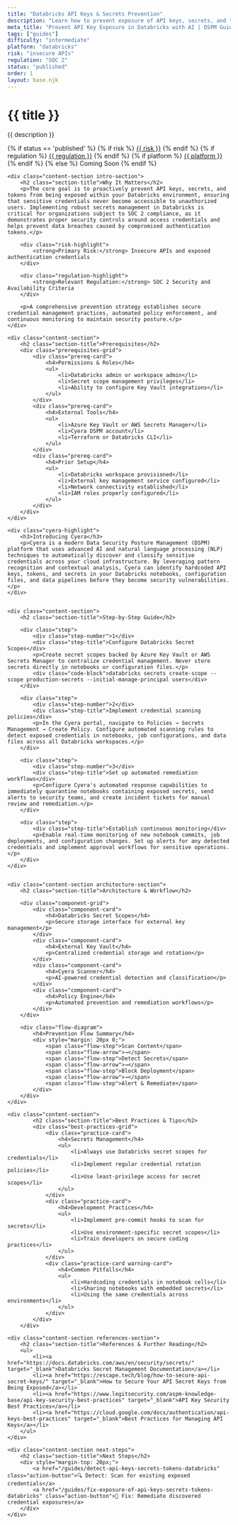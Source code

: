 ```yaml
---
title: "Databricks API Keys & Secrets Prevention"
description: "Learn how to prevent exposure of API keys, secrets, and tokens in Databricks environments. Follow step-by-step guidance for SOC 2 compliance."
meta_title: "Prevent API Key Exposure in Databricks with AI | DSPM Guide"
tags: ["guides"]
difficulty: "intermediate"
platform: "databricks"
risk: "insecure APIs"
regulation: "SOC 2"
status: "published"
order: 1
layout: base.njk
---
```


<div class="container">
    <div class="header">
        <h1>{{ title }}</h1>
        <p>{{ description }}</p>
        <div class="guide-tags-container">
			<div class="guide-tags-wrapper">
		    {% if status == 'published' %}
		        {% if risk %}
		        <a href="/risk/{{ risk | downcase | replace: ' ', '-' }}/" class="guide-tag risk">{{ risk }}</a>
		        {% endif %}
		        {% if regulation %}
		        <a href="/regulation/{{ regulation | downcase | replace: ' ', '-' }}/" class="guide-tag regulation">{{ regulation }}</a>
		        {% endif %}
		        {% if platform %}
		        <a href="/platforms/{{ platform | downcase | replace: ' ', '-' }}/" class="guide-tag platform">{{ platform }}</a>
		        {% endif %}
		    {% else %}
		        <span class="guide-tag coming-soon">Coming Soon</span>
		    {% endif %}
		</div>
		</div>
    </div>

    <div class="content-section intro-section">
        <h2 class="section-title">Why It Matters</h2>
        <p>The core goal is to proactively prevent API keys, secrets, and tokens from being exposed within your Databricks environment, ensuring that sensitive credentials never become accessible to unauthorized users. Implementing robust secrets management in Databricks is critical for organizations subject to SOC 2 compliance, as it demonstrates proper security controls around access credentials and helps prevent data breaches caused by compromised authentication tokens.</p>
        
        <div class="risk-highlight">
            <strong>Primary Risk:</strong> Insecure APIs and exposed authentication credentials
        </div>
        
        <div class="regulation-highlight">
            <strong>Relevant Regulation:</strong> SOC 2 Security and Availability Criteria
        </div>
        
        <p>A comprehensive prevention strategy establishes secure credential management practices, automated policy enforcement, and continuous monitoring to maintain security posture.</p>
    </div>

    <div class="content-section">
        <h2 class="section-title">Prerequisites</h2>
        <div class="prerequisites-grid">
            <div class="prereq-card">
                <h4>Permissions & Roles</h4>
                <ul>
                    <li>Databricks admin or workspace admin</li>
                    <li>Secret scope management privileges</li>
                    <li>Ability to configure Key Vault integrations</li>
                </ul>
            </div>
            <div class="prereq-card">
                <h4>External Tools</h4>
                <ul>
                    <li>Azure Key Vault or AWS Secrets Manager</li>
                    <li>Cyera DSPM account</li>
                    <li>Terraform or Databricks CLI</li>
                </ul>
            </div>
            <div class="prereq-card">
                <h4>Prior Setup</h4>
                <ul>
                    <li>Databricks workspace provisioned</li>
                    <li>External key management service configured</li>
                    <li>Network connectivity established</li>
                    <li>IAM roles properly configured</li>
                </ul>
            </div>
        </div>
    </div>
	
    <div class="cyera-highlight">
        <h3>Introducing Cyera</h3>
        <p>Cyera is a modern Data Security Posture Management (DSPM) platform that uses advanced AI and natural language processing (NLP) techniques to automatically discover and classify sensitive credentials across your cloud infrastructure. By leveraging pattern recognition and contextual analysis, Cyera can identify hardcoded API keys, tokens, and secrets in your Databricks notebooks, configuration files, and data pipelines before they become security vulnerabilities.</p>
    </div>
	

    <div class="content-section">
        <h2 class="section-title">Step-by-Step Guide</h2>
        
        <div class="step">
            <div class="step-number">1</div>
            <div class="step-title">Configure Databricks Secret Scopes</div>
            <p>Create secret scopes backed by Azure Key Vault or AWS Secrets Manager to centralize credential management. Never store secrets directly in notebooks or configuration files.</p>
            <div class="code-block">databricks secrets create-scope --scope production-secrets --initial-manage-principal users</div>
        </div>

        <div class="step">
            <div class="step-number">2</div>
            <div class="step-title">Implement credential scanning policies</div>
            <p>In the Cyera portal, navigate to Policies → Secrets Management → Create Policy. Configure automated scanning rules to detect exposed credentials in notebooks, job configurations, and data files across all Databricks workspaces.</p>
        </div>

        <div class="step">
            <div class="step-number">3</div>
            <div class="step-title">Set up automated remediation workflows</div>
            <p>Configure Cyera's automated response capabilities to immediately quarantine notebooks containing exposed secrets, send alerts to security teams, and create incident tickets for manual review and remediation.</p>
        </div>

        <div class="step">
            <div class="step-title">Establish continuous monitoring</div>
            <p>Enable real-time monitoring of new notebook commits, job deployments, and configuration changes. Set up alerts for any detected credentials and implement approval workflows for sensitive operations.</p>
        </div>
    </div>


    <div class="content-section architecture-section">
        <h2 class="section-title">Architecture & Workflow</h2>
        
        <div class="component-grid">
            <div class="component-card">
                <h4>Databricks Secret Scopes</h4>
                <p>Secure storage interface for external key management</p>
            </div>
            <div class="component-card">
                <h4>External Key Vault</h4>
                <p>Centralized credential storage and rotation</p>
            </div>
            <div class="component-card">
                <h4>Cyera Scanner</h4>
                <p>AI-powered credential detection and classification</p>
            </div>
            <div class="component-card">
                <h4>Policy Engine</h4>
                <p>Automated prevention and remediation workflows</p>
            </div>
        </div>

        <div class="flow-diagram">
            <h4>Prevention Flow Summary</h4>
            <div style="margin: 20px 0;">
                <span class="flow-step">Scan Content</span>
                <span class="flow-arrow">→</span>
                <span class="flow-step">Detect Secrets</span>
                <span class="flow-arrow">→</span>
                <span class="flow-step">Block Deployment</span>
                <span class="flow-arrow">→</span>
                <span class="flow-step">Alert & Remediate</span>
            </div>
        </div>
    </div>

	<div class="content-section">
	        <h2 class="section-title">Best Practices & Tips</h2>
	        <div class="best-practices-grid">
	            <div class="practice-card">
	                <h4>Secrets Management</h4>
	                <ul>
	                    <li>Always use Databricks secret scopes for credentials</li>
	                    <li>Implement regular credential rotation policies</li>
	                    <li>Use least-privilege access for secret scopes</li>
	                </ul>
	            </div>
	            <div class="practice-card">
	                <h4>Development Practices</h4>
	                <ul>
	                    <li>Implement pre-commit hooks to scan for secrets</li>
	                    <li>Use environment-specific secret scopes</li>
	                    <li>Train developers on secure coding practices</li>
	                </ul>
	            </div>
	            <div class="practice-card warning-card">
	                <h4>Common Pitfalls</h4>
	                <ul>
	                    <li>Hardcoding credentials in notebook cells</li>
	                    <li>Sharing notebooks with embedded secrets</li>
	                    <li>Using the same credentials across environments</li>
	                </ul>
	            </div>
	        </div>
	    </div>

    <div class="content-section references-section">
        <h2 class="section-title">References & Further Reading</h2>
        <ul>
            <li><a href="https://docs.databricks.com/aws/en/security/secrets/" target="_blank">Databricks Secret Management Documentation</a></li>
            <li><a href="https://escape.tech/blog/how-to-secure-api-secret-keys/" target="_blank">How to Secure Your API Secret Keys from Being Exposed</a></li>
            <li><a href="https://www.legitsecurity.com/aspm-knowledge-base/api-key-security-best-practices" target="_blank">API Key Security Best Practices</a></li>
            <li><a href="https://cloud.google.com/docs/authentication/api-keys-best-practices" target="_blank">Best Practices for Managing API Keys</a></li>
        </ul>
    </div>

    <div class="content-section next-steps">
        <h2 class="section-title">Next Steps</h2>
        <div style="margin-top: 20px;">
            <a href="/guides/detect-api-keys-secrets-tokens-databricks" class="action-button">🔍 Detect: Scan for existing exposed credentials</a>
            <a href="/guides/fix-exposure-of-api-keys-secrets-tokens-databricks" class="action-button">🔧 Fix: Remediate discovered credential exposures</a>
        </div>
    </div>
</div>
